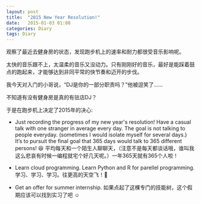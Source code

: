```yaml
---
layout: post
title:  "2015 New Year Resolution!"
date:   2015-01-03 01:08
categories: Diary
tags: Diary
---
```


观察了最近去健身房的状态，发现跑步机上的速率和耐力都很受音乐影响呢。

太快的音乐跟不上，太温柔的音乐又没动力。只有刚刚好的音乐，最好是能踩着鼓点的跑起来，才能够达到非同平常的快节奏和迈开的步伐。

我今天对入门的小哥说，“DJ是你的一部分职责吗？”他被逗笑了……

不知道有没有健身房是真的有驻店DJ？

于是在跑步机上决定了2015年的决心:

* Just recording the progress of my new year's resolution! Have a casual talk with one stranger in average every day. The goal is not talking to people everyday. (sometimes I would isolate myself for several days.) It’s to pursuit the final goal that 365 days would talk to 365 different persons! :laughing: 平均每天和一个陌生人聊聊天，（注意不是每天都谈话哦，谁叫我这么悲哀有时候一编程就宅个好几天呢。）一年365天就有365个人啦！

* Learn cloud programming. Learn Python and R for parellel programming. 学习、学习、学习。往更高的天空飞！:hatched_chick:

* Get an offer for summer internship. 如果点起了这棵专门的技能树，这个假期应该可以找到实习了吧 :relaxed: 